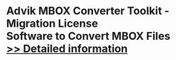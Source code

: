 # Advik MBOX Converter Toolkit - Migration License<br />Software to Convert MBOX Files<br />[>> Detailed information](https://secure.shareit.com/shareit/product.html?productid=301015157&affiliateid=200057808)